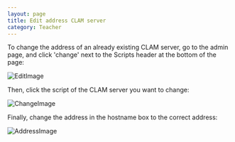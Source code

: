 ```yaml
---
layout: page
title: Edit address CLAM server
category: Teacher
---
```

To change the address of an already existing CLAM server, go to the admin page, and click 'change' next to the Scripts header at the bottom of the page:

![EditImage](/CLST-2020/wikiImage/admin_scripts_edit.png)


Then, click the script of the CLAM server you want to change:

![ChangeImage](/CLST-2020/wikiImage/admin_scripts_script.png)


Finally, change the address in the hostname box to the correct address:

![AddressImage](/CLST-2020/wikiImage/admin_scripts_script-change.png)
